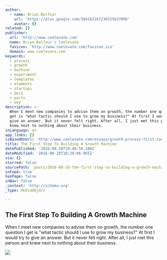 ```yaml
---
author:
  - name: Brian Balfour
    url: 'https://plus.google.com/104162187236315637080'
    avatar: {}
related: []
publisher:
  url: 'http://www.coelevate.com'
  name: Brian Balfour's Coelevate
  favicon: 'http://www.coelevate.com/favicon.ico'
  domain: www.coelevate.com
keywords:
  - process
  - growth
  - machine
  - experiment
  - templates
  - elements
  - startups
  - docs
  - parts
  - way
description: >-
  When I meet new companies to advise them on growth, the number one question I
  get is "what tactic should I use to grow my business?" At first I would try to
  give an answer. But it never felt right. After all, I just met this person and
  knew next to nothing about their business.
inLanguage: en
app_links: []
isBasedOnUrl: 'http://www.coelevate.com/essays/growth-process-first-tactics-second'
title: The First Step To Building A Growth Machine
datePublished: '2016-08-28T10:48:50.286Z'
dateModified: '2016-08-28T10:28:06.965Z'
via: {}
starred: false
sourcePath: _posts/2016-08-28-the-first-step-to-building-a-growth-machine.md
inFeed: true
hasPage: false
inNav: false
_context: 'http://schema.org'
_type: MediaObject

---
```

<article style=""><h1>The First Step To Building A Growth Machine</h1><p>When I meet new companies to advise them on growth, the number one question I get is "what tactic should I use to grow my business?" At first I would try to give an answer. But it never felt right. After all, I just met this person and knew next to nothing about their business.</p><img src="http://static1.squarespace.com/static/528c45f9e4b06be250a9fe30/52c022aae4b0816e9a8d15c1/541d98e1e4b0d5fed9458b91/1419194613645/?format=1000w" /></article>